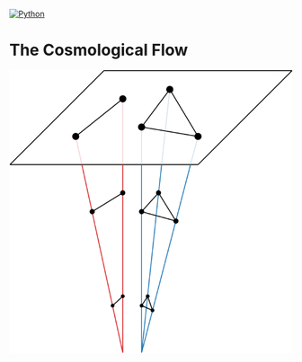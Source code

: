 [![Python](https://img.shields.io/badge/python-3.8.2-blue.svg)](https://python.org)

# The Cosmological Flow

<p align="center">
  <img src="Figures/CosmologicalFlow.png">
</p>
